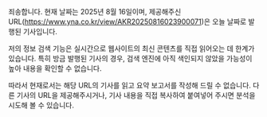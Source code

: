 죄송합니다. 현재 날짜는 2025년 8월 16일이며, 제공해주신 URL(https://www.yna.co.kr/view/AKR20250816023900071)은 오늘 날짜로 발행된 기사입니다.

저의 정보 검색 기능은 실시간으로 웹사이트의 최신 콘텐츠를 직접 읽어오는 데 한계가 있습니다. 특히 방금 발행된 기사의 경우, 검색 엔진에 아직 색인되지 않았을 가능성이 높아 내용을 확인할 수 없습니다.

따라서 현재로서는 해당 URL의 기사를 읽고 요약 보고서를 작성해 드릴 수 없습니다. 다른 기사의 URL을 제공해주시거나, 기사 내용을 직접 복사하여 붙여넣어 주시면 분석을 시도해 볼 수 있습니다.